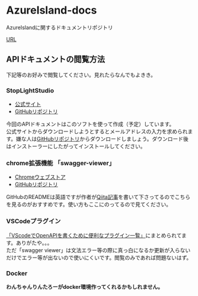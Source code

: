 # AzureIsland-docs
AzureIslandに関するドキュメントリポジトリ  

[URL](https://casestudy2022-c.github.io/AzureIsland-docs/)

## APIドキュメントの閲覧方法
下記等のお好みで閲覧してください。見れたらなんでもよきき。
### StopLightStudio
- [公式サイト](https://stoplight.io/studio)
- [GitHubリポジトリ](https://github.com/stoplightio/studio)  

今回のAPIドキュメントはこのソフトを使って作成（予定）しています。  
公式サイトからダウンロードしようとするとメールアドレスの入力を求められます。嫌な人は[GitHubリポジトリ](https://github.com/stoplightio/studio/releases)からダウンロードしましょう。ダウンロード後はインストーラーにしたがってインストールしてください。

### chrome拡張機能 「swagger-viewer」
- [Chromeウェブストア](https://chrome.google.com/webstore/detail/swagger-viewer/nfmkaonpdmaglhjjlggfhlndofdldfag)
- [GitHubリポジトリ](https://github.com/arx-8/swagger-viewer)  

GitHubのREADMEは英語ですが作者が[Qiita記事](https://qiita.com/arx8/items/bc05c06a668bf1de0e72)を書いて下さってるのでこちらを見るのがおすすめです。使い方もここにのってるので見てください。

### VSCodeプラグイン
[「VScodeでOpenAPIを書くために便利なプラグイン一覧」](https://zenn.dev/s_t_pool/articles/954dfe51b950c18d08e9)にまとめられてます。ありがたや。。。  
ただ「swagger viewer」は文法エラー等の際に真っ白になるか更新が入らないだけでエラー等が出ないので使いにくいです。閲覧のみであれば問題ないはず。  

### Docker
__わんちゃんりんたろーがdocker環境作ってくれるかもしれません。__  